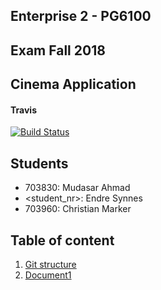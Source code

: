 ## Enterprise 2 - PG6100

## Exam Fall 2018

## Cinema Application

#### Travis
[![Build Status](https://travis-ci.com/mudasar187/Enterprise_Exam2018.svg?token=v251k9AGWGPGijfDozX8&branch=master)](https://travis-ci.com/mudasar187/Enterprise_Exam2018)

## Students
- 703830: Mudasar Ahmad
- <student_nr>: Endre Synnes
- 703960: Christian Marker

## Table of content
1. [Git structure](docs/git.md)
2. [Document1](docs/document1.md) 
